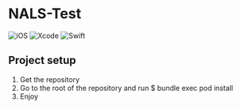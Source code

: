 # NALS-Test

![iOS](https://img.shields.io/badge/iOS-13.4-000000?style=flat&logo=Apple&logoColor=000000)
![Xcode](https://img.shields.io/badge/Xcode-13.0-147EFB?style=flat&logo=Xcode&logoColor=147EFB)
![Swift](https://img.shields.io/badge/Swift-5-FA7343?style=flat&logo=swift&logoColor=FA7343)

## Project setup
1. Get the repository
2. Go to the root of the repository and run $ bundle exec pod install
3. Enjoy
